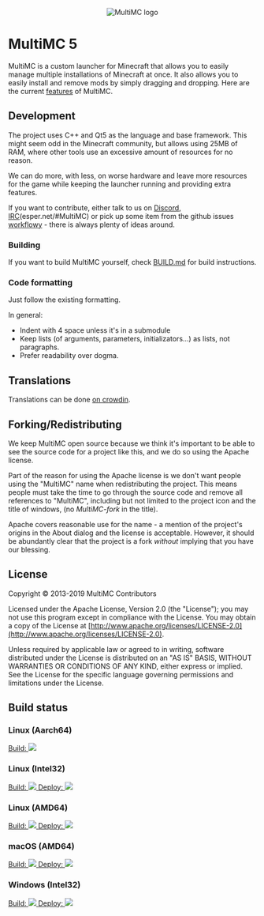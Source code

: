 <p align="center">
  <img src="https://avatars2.githubusercontent.com/u/5411890" alt="MultiMC logo"/>
</p>

MultiMC 5
=========

MultiMC is a custom launcher for Minecraft that allows you to easily manage multiple installations of Minecraft at once. It also allows you to easily install and remove mods by simply dragging and dropping. Here are the current [features](https://github.com/MultiMC/MultiMC5/wiki#features) of MultiMC.


## Development
The project uses C++ and Qt5 as the language and base framework. This might seem odd in the Minecraft community, but allows using 25MB of RAM, where other tools use an excessive amount of resources for no reason.

We can do more, with less, on worse hardware and leave more resources for the game while keeping the launcher running and providing extra features.

If you want to contribute, either talk to us on [Discord](https://discord.gg/0k2zsXGNHs0fE4Wm), [IRC](http://webchat.esper.net/?nick=&channels=MultiMC)(esper.net/#MultiMC) or pick up some item from the github issues [workflowy](https://github.com/MultiMC/MultiMC5/issues) - there is always plenty of ideas around.

### Building
If you want to build MultiMC yourself, check [BUILD.md](BUILD.md) for build instructions.

### Code formatting
Just follow the existing formatting.

In general:
* Indent with 4 space unless it's in a submodule
* Keep lists (of arguments, parameters, initializators...) as lists, not paragraphs.
* Prefer readability over dogma.


## Translations
Translations can be done [on crowdin](https://translate.multimc.org).

## Forking/Redistributing
We keep MultiMC open source because we think it's important to be able to see the source code for a project like this, and we do so using the Apache license.

Part of the reason for using the Apache license is we don't want people using the "MultiMC" name when redistributing the project. This means people must take the time to go through the source code and remove all references to "MultiMC", including but not limited to the project icon and the title of windows, (no *MultiMC-fork* in the title).

Apache covers reasonable use for the name - a mention of the project's origins in the About dialog and the license is acceptable. However, it should be abundantly clear that the project is a fork *without* implying that you have our blessing.


## License
Copyright &copy; 2013-2019 MultiMC Contributors

Licensed under the Apache License, Version 2.0 (the "License"); you may not use this program except in compliance with the License. You may obtain a copy of the License at [http://www.apache.org/licenses/LICENSE-2.0](http://www.apache.org/licenses/LICENSE-2.0).

Unless required by applicable law or agreed to in writing, software distributed under the License is distributed on an "AS IS" BASIS, WITHOUT WARRANTIES OR CONDITIONS OF ANY KIND, either express or implied. See the License for the specific language governing permissions and limitations under the License.

## Build status
### Linux (Aarch64)
<a href="https://travis-ci.com/JJTech0130/MultiMC5">
Build: <img src="https://travis-ci.com/JJTech0130/MultiMC5.svg?branch=develop"/>
</a>

### Linux (Intel32)
<a href="https://teamcity.multimc.org/viewType.html?buildTypeId=MultiMC_Launcher_Linux32_Build&guest=1">
Build: <img src="https://teamcity.multimc.org/app/rest/builds/buildType:(id:MultiMC_Launcher_Linux32_Build)/statusIcon"/>
</a>
<a href="https://teamcity.multimc.org/viewType.html?buildTypeId=MultiMC_Launcher_Linux32_Deploy&guest=1">
Deploy: <img src="https://teamcity.multimc.org/app/rest/builds/buildType:(id:MultiMC_Launcher_Linux32_Deploy)/statusIcon"/>
</a>

### Linux (AMD64)
<a href="https://teamcity.multimc.org/viewType.html?buildTypeId=MultiMC_Launcher_Linux64_Build&guest=1">
Build: <img src="https://teamcity.multimc.org/app/rest/builds/buildType:(id:MultiMC_Launcher_Linux64_Build)/statusIcon"/>
</a>
<a href="https://teamcity.multimc.org/viewType.html?buildTypeId=MultiMC_Launcher_Linux64_Deploy&guest=1">
Deploy: <img src="https://teamcity.multimc.org/app/rest/builds/buildType:(id:MultiMC_Launcher_Linux64_Deploy)/statusIcon"/>
</a>

### macOS (AMD64)
<a href="https://teamcity.multimc.org/viewType.html?buildTypeId=MultiMC_Launcher_MacOS_Build&guest=1">
Build: <img src="https://teamcity.multimc.org/app/rest/builds/buildType:(id:MultiMC_Launcher_MacOS_Build)/statusIcon"/>
</a>
<a href="https://teamcity.multimc.org/viewType.html?buildTypeId=MultiMC_Launcher_MacOS_Deploy&guest=1">
Deploy: <img src="https://teamcity.multimc.org/app/rest/builds/buildType:(id:MultiMC_Launcher_MacOS_Deploy)/statusIcon"/>
</a>

### Windows (Intel32)
<a href="https://teamcity.multimc.org/viewType.html?buildTypeId=MultiMC_Launcher_Windows_Build&guest=1">
Build: <img src="https://teamcity.multimc.org/app/rest/builds/buildType:(id:MultiMC_Launcher_Windows_Build)/statusIcon"/>
</a>
<a href="https://teamcity.multimc.org/viewType.html?buildTypeId=MultiMC_Launcher_Windows_Deploy&guest=1">
Deploy: <img src="https://teamcity.multimc.org/app/rest/builds/buildType:(id:MultiMC_Launcher_Windows_Deploy)/statusIcon"/>
</a>
